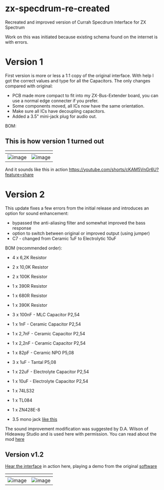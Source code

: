 # zx-specdrum-re-created
Recreated and improved version of Currah Specdrum Interface for ZX Spectrum

Work on this was initiated because existing schema found on the internet is with errors.

# Version 1
First version is more or less a 1:1 copy of the original interface. With help I got the correct values and type for all the Capacitors. The only changes compared with original:
* PCB made more compact to fit into my ZX-Bus-Extender board, you can use a normal edge connecter if you prefer.
* Some components moved, all ICs now have the same orientation.
* Make sure all ICs have decoupling capacitors.
* Added a 3.5" mini-jack plug for audio out.

BOM:


## This is how version 1 turned out
| <!---> | <!---> |
| ------ | ------ |
|![image](https://github.com/user-attachments/assets/fb373861-e162-4ace-9c92-fd48a1fd69d2)|![image](https://github.com/user-attachments/assets/cfbf3ff1-081e-4513-9325-024fa989f5a1)|

And it sounds like this in action https://youtube.com/shorts/cKAM5VnGr6U?feature=share

# Version 2
This update fixes a few errors from the initial release and introduces an option for sound enhancement:

* bypassed the anti-aliasing filter and somewhat improved the bass response
* option to switch between original or improved output (using jumper)
* C7 - changed from Ceramic 1uF to Electrolytic 10uF

BOM (recommended order):
* 4 x 6,2K Resistor
* 2 x 10,0K Resistor
* 2 x 100K Resistor
* 1 x 390R Resistor
* 1 x 680R Resistor
* 1 x 390K Resistor

* 3 x 100nF - MLC Capacitor P2,54
* 1 x 1nF - Ceramic Capacitor P2,54

* 1 x 2,7nF - Ceramic Capacitor P2,54
* 1 x 2,2nF - Ceramic Capacitor P2,54
* 1 x 82pF - Ceramic NPO P5,08

* 3 x 1uF - Tantal P5,08
* 1 x 22uF - Electrolyte Capacitor P2,54
* 1 x 10uF - Electrolyte Capacitor P2,54

* 1 x 74LS32
* 1 x TL084
* 1 x ZN428E-8
* 3.5 mono jack [like this](https://elektronik-lavpris.dk/p136328/pj-211-35mm-mono-jack-chassis-med-afbryder-switch/)

The sound improvement modification was suggested by D.A. Wilson of Hideaway Studio and is used here with permission. You can read about the mod [here](https://spectrumcomputing.co.uk/forums/viewtopic.php?t=4845)

## Version v1.2
[Hear the interface](https://youtube.com/shorts/OHfJIYJJYTI) in action here, playing a demo from the original [software](https://spectrumcomputing.co.uk/entry/8720/ZX-Spectrum/SpecDrum)

| <!---> | <!---> |
| ------ | ------ |
|![image](https://github.com/user-attachments/assets/cebd3cdd-2632-40d4-959f-39e60309c6e8)|![image](https://github.com/user-attachments/assets/842c45b8-aab6-48e9-91f4-8cdb25b953d5)|



